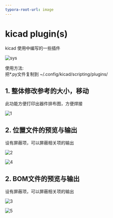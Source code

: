 ```yaml
---
typora-root-url: image
---
```


# kicad plugin(s)

kicad 使用中编写的一些插件

![sys](../sys.png)

使用方法:  
    把*.py文件复制到 ~/.config/kicad/scripting/plugins/  



## 1.  整体修改参考的大小，移动

此功能方便打印出器件排布图，方便焊接

![1](/1.png)



## 2. 位置文件的预览与输出

设有屏蔽项，可以屏蔽相关项的输出

![2](/2.png)

![4](/4.png)



## 2. BOM文件的预览与输出

设有屏蔽项，可以屏蔽相关项的输出

![3](/3.png)



![5](/5.png)